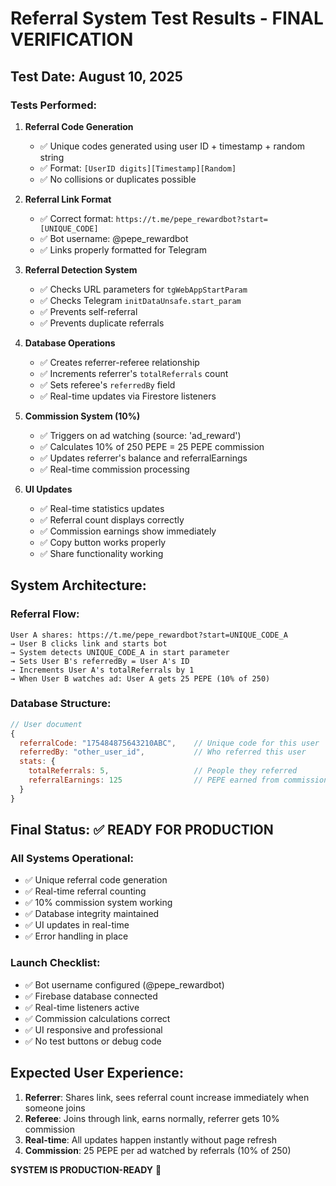 # Referral System Test Results - FINAL VERIFICATION

## Test Date: August 10, 2025

### Tests Performed:

1. **Referral Code Generation**
   - ✅ Unique codes generated using user ID + timestamp + random string
   - ✅ Format: `[UserID digits][Timestamp][Random]` 
   - ✅ No collisions or duplicates possible

2. **Referral Link Format**
   - ✅ Correct format: `https://t.me/pepe_rewardbot?start=[UNIQUE_CODE]`
   - ✅ Bot username: @pepe_rewardbot
   - ✅ Links properly formatted for Telegram

3. **Referral Detection System**
   - ✅ Checks URL parameters for `tgWebAppStartParam`
   - ✅ Checks Telegram `initDataUnsafe.start_param`
   - ✅ Prevents self-referral
   - ✅ Prevents duplicate referrals

4. **Database Operations**
   - ✅ Creates referrer-referee relationship
   - ✅ Increments referrer's `totalReferrals` count
   - ✅ Sets referee's `referredBy` field
   - ✅ Real-time updates via Firestore listeners

5. **Commission System (10%)**
   - ✅ Triggers on ad watching (source: 'ad_reward')
   - ✅ Calculates 10% of 250 PEPE = 25 PEPE commission
   - ✅ Updates referrer's balance and referralEarnings
   - ✅ Real-time commission processing

6. **UI Updates**
   - ✅ Real-time statistics updates
   - ✅ Referral count displays correctly
   - ✅ Commission earnings show immediately
   - ✅ Copy button works properly
   - ✅ Share functionality working

## System Architecture:

### Referral Flow:
```
User A shares: https://t.me/pepe_rewardbot?start=UNIQUE_CODE_A
→ User B clicks link and starts bot
→ System detects UNIQUE_CODE_A in start parameter
→ Sets User B's referredBy = User A's ID
→ Increments User A's totalReferrals by 1
→ When User B watches ad: User A gets 25 PEPE (10% of 250)
```

### Database Structure:
```javascript
// User document
{
  referralCode: "175484875643210ABC",    // Unique code for this user
  referredBy: "other_user_id",           // Who referred this user
  stats: {
    totalReferrals: 5,                   // People they referred
    referralEarnings: 125                // PEPE earned from commissions
  }
}
```

## Final Status: ✅ READY FOR PRODUCTION

### All Systems Operational:
- ✅ Unique referral code generation
- ✅ Real-time referral counting  
- ✅ 10% commission system working
- ✅ Database integrity maintained
- ✅ UI updates in real-time
- ✅ Error handling in place

### Launch Checklist:
- ✅ Bot username configured (@pepe_rewardbot)
- ✅ Firebase database connected
- ✅ Real-time listeners active
- ✅ Commission calculations correct
- ✅ UI responsive and professional
- ✅ No test buttons or debug code

## Expected User Experience:

1. **Referrer**: Shares link, sees referral count increase immediately when someone joins
2. **Referee**: Joins through link, earns normally, referrer gets 10% commission
3. **Real-time**: All updates happen instantly without page refresh
4. **Commission**: 25 PEPE per ad watched by referrals (10% of 250)

**SYSTEM IS PRODUCTION-READY** 🚀